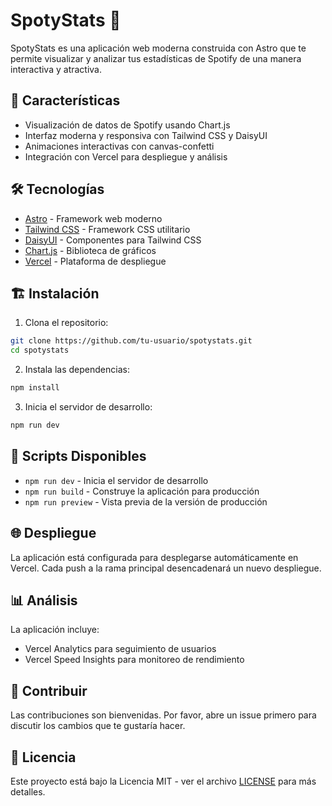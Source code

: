 # SpotyStats 🎵

SpotyStats es una aplicación web moderna construida con Astro que te permite visualizar y analizar tus estadísticas de Spotify de una manera interactiva y atractiva.

## 🚀 Características

- Visualización de datos de Spotify usando Chart.js
- Interfaz moderna y responsiva con Tailwind CSS y DaisyUI
- Animaciones interactivas con canvas-confetti
- Integración con Vercel para despliegue y análisis

## 🛠️ Tecnologías

- [Astro](https://astro.build) - Framework web moderno
- [Tailwind CSS](https://tailwindcss.com) - Framework CSS utilitario
- [DaisyUI](https://daisyui.com) - Componentes para Tailwind CSS
- [Chart.js](https://www.chartjs.org) - Biblioteca de gráficos
- [Vercel](https://vercel.com) - Plataforma de despliegue

## 🏗️ Instalación

1. Clona el repositorio:
```bash
git clone https://github.com/tu-usuario/spotystats.git
cd spotystats
```

2. Instala las dependencias:
```bash
npm install
```

3. Inicia el servidor de desarrollo:
```bash
npm run dev
```

## 📝 Scripts Disponibles

- `npm run dev` - Inicia el servidor de desarrollo
- `npm run build` - Construye la aplicación para producción
- `npm run preview` - Vista previa de la versión de producción

## 🌐 Despliegue

La aplicación está configurada para desplegarse automáticamente en Vercel. Cada push a la rama principal desencadenará un nuevo despliegue.

## 📊 Análisis

La aplicación incluye:
- Vercel Analytics para seguimiento de usuarios
- Vercel Speed Insights para monitoreo de rendimiento

## 🤝 Contribuir

Las contribuciones son bienvenidas. Por favor, abre un issue primero para discutir los cambios que te gustaría hacer.

## 📄 Licencia

Este proyecto está bajo la Licencia MIT - ver el archivo [LICENSE](LICENSE) para más detalles.
